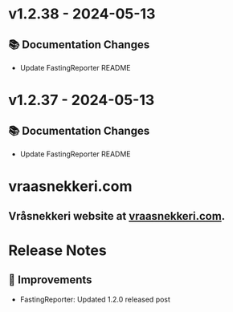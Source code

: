 # v1.2.38 - 2024-05-13
## 📚 Documentation Changes
- Update FastingReporter README

# v1.2.37 - 2024-05-13
## 📚 Documentation Changes
- Update FastingReporter README

# vraasnekkeri.com
## Vråsnekkeri website at [vraasnekkeri.com](https://www.vraasnekkeri.com).

# Release Notes
## 🔨 Improvements
- FastingReporter: Updated 1.2.0 released post